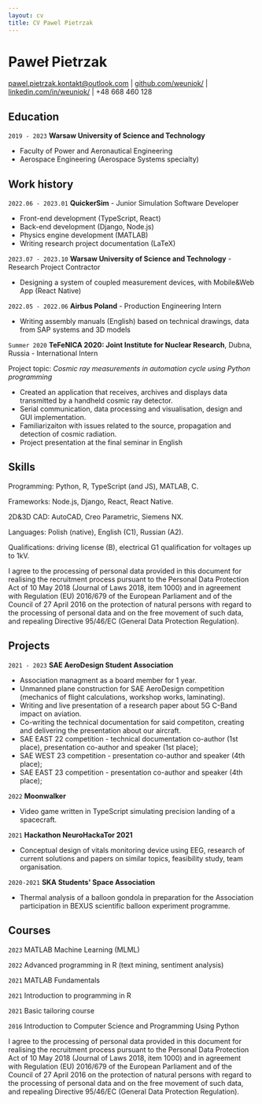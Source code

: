 ```yaml
---
layout: cv
title: CV Pawel Pietrzak
---
```


# Paweł Pietrzak

<div id="webaddress">
<a href="mailto:pawel.pietrzak.kontakt@outlook.com">pawel.pietrzak.kontakt@outlook.com</a>
| <a href="https://github.com/weuniok/">github.com/weuniok/</a>
| <a href="https://www.linkedin.com/in/pawe%C5%82-pietrzak-a86a87216">linkedin.com/in/weuniok/</a>
| +48 668 460 128
</div>

## Education

`2019 - 2023`
**Warsaw University of Science and Technology**

- Faculty of Power and Aeronautical Engineering
- Aerospace Engineering (Aerospace Systems specialty) 

## Work history

`2022.06 - 2023.01`
**QuickerSim** - Junior Simulation Software Developer
- Front-end development (TypeScript, React)
- Back-end development (Django, Node.js)
- Physics engine development (MATLAB)
- Writing research project documentation (LaTeX)

`2023.07 - 2023.10`
**Warsaw University of Science and Technology** - Research Project Contractor
- Designing a system of coupled measurement devices, with Mobile&Web App (React Native)

`2022.05 - 2022.06`
**Airbus Poland** - Production Engineering Intern

- Writing assembly manuals (English) based on technical drawings, data from SAP systems and 3D models

`Summer 2020`
**TeFeNICA 2020: Joint Institute for Nuclear Research**, Dubna, Russia - International Intern

Project topic: _Cosmic ray measurements in automation cycle using Python programming_
- Created an application that receives, archives and displays data transmitted by a handheld cosmic ray detector.
- Serial communication, data processing and visualisation, design and GUI implementation.
- Familiarizaiton with issues related to the source, propagation and detection of cosmic radiation.
- Project presentation at the final seminar in English

## Skills

Programming: Python, R, TypeScript (and JS), MATLAB, C. 

Frameworks: Node.js, Django, React, React Native. 

2D&3D CAD: AutoCAD, Creo Parametric, Siemens NX. 

Languages: Polish (native), English (C1), Russian (A2). 

Qualifications: driving license (B), electrical G1 qualification for voltages up to 1kV. 

<div id="rodo">
I agree to the processing of personal data provided in this document for realising the recruitment process pursuant to the Personal Data Protection Act of 10 May 2018 (Journal of Laws 2018, item 1000) and in agreement with Regulation (EU) 2016/679 of the European Parliament and of the Council of 27 April 2016 on the protection of natural persons with regard to the processing of personal data and on the free movement of such data, and repealing Directive 95/46/EC (General Data Protection Regulation).
</div>
<div style="page-break-after: always;"></div>

## Projects

`2021 - 2023`
**SAE AeroDesign Student Association**

- Association managment as a board member for 1 year.
- Unmanned plane construction for SAE AeroDesign competition (mechanics of flight calculations, workshop works, laminating).
- Writing and live presentation of a research paper about 5G C-Band impact on aviation.
- Co-writing the technical documentation for said competiton, creating and delivering the presentation about our aircraft.
- SAE EAST 22 competition - technical documentation co-author (1st place),
 presentation co-author and speaker (1st place);
- SAE WEST 23 competition - presentation co-author and speaker (4th place);
- SAE EAST 23 competition - presentation co-author and speaker (4th place);


`2022`
**Moonwalker**

- Video game written in TypeScript simulating precision landing of a spacecraft.

`2021`
**Hackathon NeuroHackaTor 2021**

- Conceptual design of vitals monitoring device using EEG, research of current solutions and papers on similar topics,
  feasibility study, team organisation.

`2020-2021`
**SKA Students' Space Association**

- Thermal analysis of a balloon gondola in preparation for the Association participation in BEXUS scientific balloon experiment programme.

## Courses
`2023` 
MATLAB Machine Learning (MLML)

`2022`
Advanced programming in R (text mining, sentiment analysis)

`2021`
MATLAB Fundamentals

`2021`
Introduction to programming in R

`2021`
Basic tailoring course

`2016`
Introduction to Computer Science and Programming Using Python

<div id="rodo">
I agree to the processing of personal data provided in this document for realising the recruitment process pursuant to the Personal Data Protection Act of 10 May 2018 (Journal of Laws 2018, item 1000) and in agreement with Regulation (EU) 2016/679 of the European Parliament and of the Council of 27 April 2016 on the protection of natural persons with regard to the processing of personal data and on the free movement of such data, and repealing Directive 95/46/EC (General Data Protection Regulation).
</div>